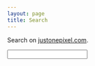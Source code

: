 ```yaml
---
layout: page
title: Search
---
```


Search on <a href="//blog.justonepixel.com">justonepixel.com</a>.


<form class="search_form">
<input type="text" id="st-search-input" class="st-search-input" />
</form>
<!-- Place this div where you would like the results to be displayed. -->
<div id="st-results-container"></div>

<script type="text/javascript">
var Swiftype = window.Swiftype || {};
(function() {
Swiftype.key = '2RsvKhkn1qzJNuvMzeya';
Swiftype.renderStyle = 'inline';

/** DO NOT EDIT BELOW THIS LINE **/
var script = document.createElement('script'); script.type = 'text/javascript'; script.async = true;
script.src = "//swiftype.com/embed.js";
var entry = document.getElementsByTagName('script')[0];
document.getElementsByTagName('script')[0].parentNode.insertBefore(script, entry);
}());
</script>
